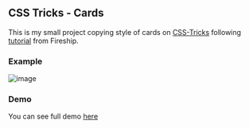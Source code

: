 ## CSS Tricks - Cards

This is my small project copying style of cards on [CSS-Tricks](https://css-tricks.com/) following [tutorial](https://www.youtube.com/watch?v=29deL9MFfWc&ab_channel=Fireship) from Fireship.

### Example
![image](https://user-images.githubusercontent.com/26080144/109665598-9fa5e300-7b6e-11eb-82bb-f609faf1e0f6.png)

### Demo
You can see full demo [here](https://dohnalmichal.github.io/CSS-Tricks-cards/)
